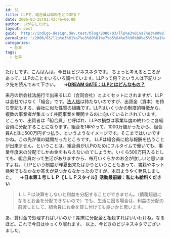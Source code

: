 ```yaml
---
id: 31
title: LLPで、組合員は給料をどう取る？
date: 2006-03-25T01:43:46+00:00
author: いがらしたけし
layout: post
guid: 'http://indigo-design.dev.test/blog/2006/03/llp%e3%81%a7%e3%80%81%e7%b5%84%e5%90%88%e5%93%a1%e3%81%af%e7%b5%a6%e6%96%99%e3%82%92%e3%81%a9%e3%81%86%e5%8f%96%e3%82%8b%ef%bc%9f/'
permalink: '/2006/03/llp%e3%81%a7%e3%80%81%e7%b5%84%e5%90%88%e5%93%a1%e3%81%af%e7%b5%a6%e6%96%99%e3%82%92%e3%81%a9%e3%81%86%e5%8f%96%e3%82%8b%ef%bc%9f/'
categories:
  - 仕事
tags:
  - 仕事
---
```

たけしです。こんばんは。今日はビジネスネタです。
ちょっと考えるところがあって、LLPのことをいろいろ調べています。LLPって何？という人は下記リンク先を読んでみて下さい。
　<strong>→<a href="http://www.dreamgate.gr.jp/guide/kaisha-shurui/llp/llptoha" target="_blank">DREAM GATE：LLPとはどんなもの？</a></strong>

<!--more-->
来月の新会社法施行で出来るLLC（合同会社）とよくセットにされますが、LLPは会社ではなく「組合」です。<a href="http://ja.wikipedia.org/wiki/%E6%B3%95%E4%BA%BA%E6%A0%BC" target="_blank">法人格</a>は持たないのですが、出資金（資本）を持ち登記もする、会社に似た性質の組織です。LLPはいくつかの制度的特徴から、複数の事業者が集まって共同事業を展開するのに向いているとされています。
ところで、出資者は「組合員」と呼ばれ、LLPの損益は事業年度の終わりに各組合員に分配することになります。組合を1年やって、1000万儲かったから、組合員AとBに500万円ずつ払う、というようなイメージです。そこまではいいですかね。この先が僕の疑問だったところです。
LLPは組合員に給与報酬を払うことが出来ません。ということは、組合員がLLPのためにフルタイムで働いても、事業年度末の分配でしかお金をもらえないのでしょうか。いくら500万円入るとしても、組合員だって生活がありますから、毎月いくらかのお金が欲しいと思いますよね。
LLPという制度が昨夏出来たばかりということもあって、書籍やネット検索でもなかなか答えが見つからなかったのですが、本日ようやく発見しました。
　<strong>→日本第１号ＬＬＰ【ＬＬＰスタイル】活動最前線：私にも給料ください</strong>
<blockquote>ＬＬＰは決算をしないと利益を分配することができません。（債務超過になるとお金を分配できないので）でも、生活に困る場合は、利益の分配の前渡しとして、組合員にお金を貸し付けても良いかと思います。</blockquote>
あ、貸付金で処理すればいいのか！期末に分配金と相殺すればいいわけね。なるほど。これで今日はゆっくり眠れます。
以上、今どきのビジネスネタでございました。